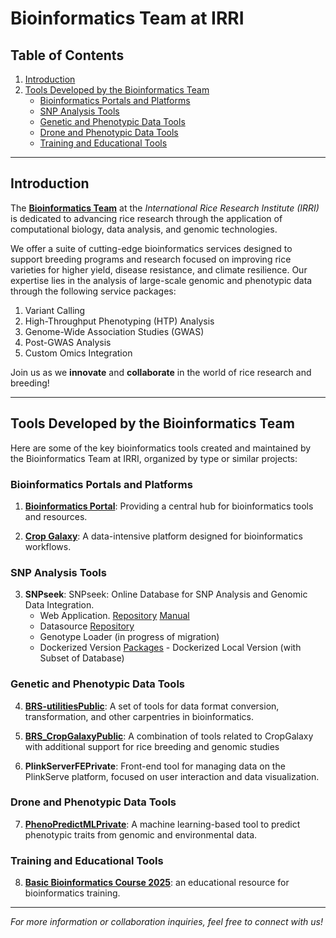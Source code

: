 # Bioinformatics Team at IRRI

## Table of Contents
1. [Introduction](#bioinformatics-team-at-irri)
2. [Tools Developed by the Bioinformatics Team](#tools-developed-by-the-bioinformatics-team)
   - [Bioinformatics Portals and Platforms](#bioinformatics-portals-and-platforms)
   - [SNP Analysis Tools](#snp-analysis-tools)
   - [Genetic and Phenotypic Data Tools](#genetic-and-phenotypic-data-tools)
   - [Drone and Phenotypic Data Tools](#drone-and-phenotypic-data-tools)
   - [Training and Educational Tools](#training-and-educational-tools)

---
## Introduction
The **[Bioinformatics Team](https://bioinfo.irri.org/our-team)** at the *International Rice Research Institute (IRRI)* is dedicated to advancing rice research through the application of computational biology, data analysis, and genomic technologies.

We offer a suite of cutting-edge bioinformatics services designed to support breeding programs and research focused on improving rice varieties for higher yield, disease resistance, and climate resilience. Our expertise lies in the analysis of large-scale genomic and phenotypic data through the following service packages:
1. Variant Calling 
2. High-Throughput Phenotyping (HTP) Analysis 
3. Genome-Wide Association Studies (GWAS) 
4. Post-GWAS Analysis 
5. Custom Omics Integration 


Join us as we **innovate** and **collaborate** in the world of rice research and breeding!

---

## Tools Developed by the Bioinformatics Team

Here are some of the key bioinformatics tools created and maintained by the Bioinformatics Team at IRRI, organized by type or similar projects:

### **Bioinformatics Portals and Platforms**
1. **<a href="https://bioinfo.irri.org/" target="_blank" rel="noopener noreferrer">
Bioinformatics Portal</a>**: Providing a central hub for bioinformatics tools and resources.  
  
2. **[Crop Galaxy](https://github.com/IRRI-Bioinformatics-Official/Cropgalaxy)**: A data-intensive platform designed for bioinformatics workflows.  
   
      
### **SNP Analysis Tools**
3. **SNPseek**: SNPseek: Online Database for SNP Analysis and Genomic Data Integration.  
   - Web Application. [Repository](https://github.com/IRRI-Bioinformatics-Official/SNPseekv3)  [Manual](https://github.com/IRRI-Bioinformatics-Official/SNP-Seekv3-Manual)
   - Datasource [Repository](https://github.com/IRRI-Bioinformatics-Official/SNPseek-Datasource)
   - Genotype Loader (in progress of migration) 
   - Dockerized Version  [Packages](https://github.com/orgs/IRRI-Bioinformatics-Official/packages) - Dockerized Local Version (with Subset of Database)
   
### **Genetic and Phenotypic Data Tools**
4. **[BRS-utilitiesPublic](https://github.com/IRRI-Bioinformatics-Official/BRS-utilities)**: A set of tools for data format conversion, transformation, and other carpentries in bioinformatics.  
   
5. **[BRS_CropGalaxyPublic](https://github.com/IRRI-Bioinformatics-Official/BRS_CropGalaxy)**: A combination of tools related to CropGalaxy with additional support for rice breeding and genomic studies

6. **PlinkServerFEPrivate**: Front-end tool for managing data on the PlinkServe platform, focused on user interaction and data visualization.
   
### **Drone and Phenotypic Data Tools**

7. **[PhenoPredictMLPrivate](https://github.com/IRRI-Bioinformatics-Official/PhenoPredictML)**: A machine learning-based tool to predict phenotypic traits from genomic and environmental data.  
   
### **Training and Educational Tools**
8. **[Basic Bioinformatics Course 2025](https://github.com/IRRI-Bioinformatics-Official/bbc2025v1)**:  an educational resource for bioinformatics training.  
   
---

*For more information or collaboration inquiries, feel free to connect with us!*
